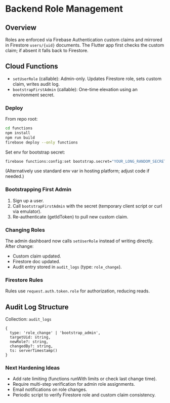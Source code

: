 # Backend Role Management

## Overview
Roles are enforced via Firebase Authentication custom claims and mirrored in Firestore `users/{uid}` documents. The Flutter app first checks the custom claim; if absent it falls back to Firestore.

## Cloud Functions
- `setUserRole` (callable): Admin-only. Updates Firestore role, sets custom claim, writes audit log.
- `bootstrapFirstAdmin` (callable): One-time elevation using an environment secret.

### Deploy
From repo root:
```bash
cd functions
npm install
npm run build
firebase deploy --only functions
```

Set env for bootstrap secret:
```bash
firebase functions:config:set bootstrap.secret="YOUR_LONG_RANDOM_SECRET"
```
(Alternatively use standard env var in hosting platform; adjust code if needed.)

### Bootstrapping First Admin
1. Sign up a user.
2. Call `bootstrapFirstAdmin` with the secret (temporary client script or curl via emulator).
3. Re-authenticate (getIdToken) to pull new custom claim.

### Changing Roles
The admin dashboard now calls `setUserRole` instead of writing directly. After change:
- Custom claim updated.
- Firestore doc updated.
- Audit entry stored in `audit_logs` (type: `role_change`).

### Firestore Rules
Rules use `request.auth.token.role` for authorization, reducing reads.

## Audit Log Structure
Collection: `audit_logs`
```
{
  type: 'role_change' | 'bootstrap_admin',
  targetUid: string,
  newRole?: string,
  changedBy?: string,
  ts: serverTimestamp()
}
```

### Next Hardening Ideas
- Add rate limiting (functions runWith limits or check last change time).
- Require multi-step verification for admin role assignments.
- Email notifications on role changes.
- Periodic script to verify Firestore role and custom claim consistency.
